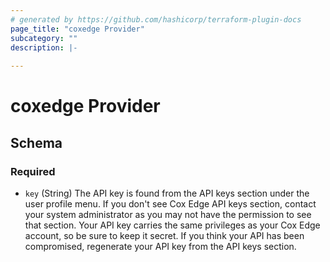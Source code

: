 ```yaml
---
# generated by https://github.com/hashicorp/terraform-plugin-docs
page_title: "coxedge Provider"
subcategory: ""
description: |-
  
---
```


# coxedge Provider





<!-- schema generated by tfplugindocs -->
## Schema

### Required

- `key` (String) The API key is found from the API keys section under the user profile menu. If you don't see Cox Edge API keys section, contact your system administrator as you may not have the permission to see that section. Your API key carries the same privileges as your Cox Edge account, so be sure to keep it secret. If you think your API has been compromised, regenerate your API key from the API keys section.
